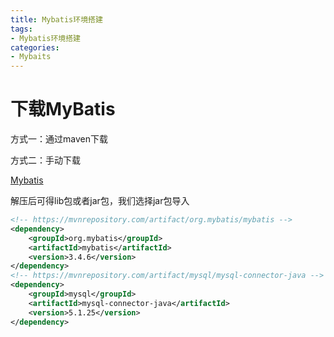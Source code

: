 ```yaml
---
title: Mybatis环境搭建
tags: 
- Mybatis环境搭建
categories: 
- Mybaits
---
```


# 下载MyBatis

方式一：通过maven下载

方式二：手动下载

[Mybatis](https://github.com/mybatis/mybatis-3/releases)

解压后可得lib包或者jar包，我们选择jar包导入


```xml
<!-- https://mvnrepository.com/artifact/org.mybatis/mybatis -->
<dependency>
    <groupId>org.mybatis</groupId>
    <artifactId>mybatis</artifactId>
    <version>3.4.6</version>
</dependency>
<!-- https://mvnrepository.com/artifact/mysql/mysql-connector-java -->
<dependency>
    <groupId>mysql</groupId>
    <artifactId>mysql-connector-java</artifactId>
    <version>5.1.25</version>
</dependency>

```
